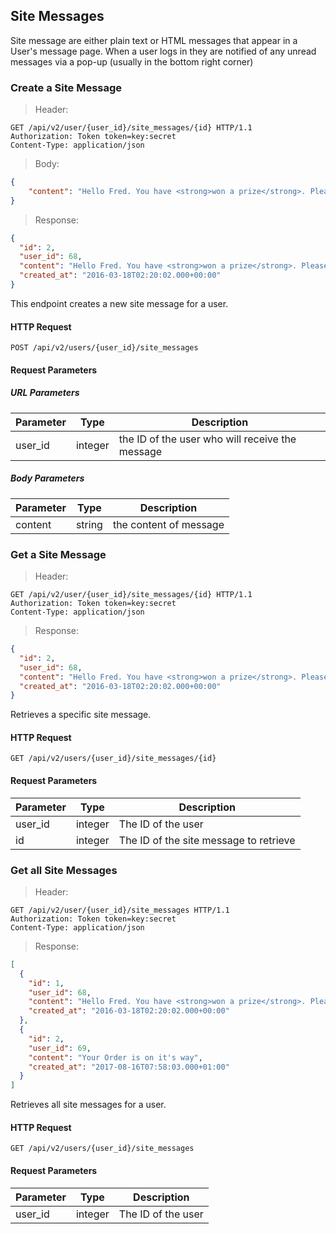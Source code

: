 ## Site Messages

Site message are either plain text or HTML messages that appear in a User's message page. When a user 
logs in they are notified of any unread messages via a pop-up (usually in the bottom right corner)


 
### Create a Site Message

> Header:

```http
GET /api/v2/user/{user_id}/site_messages/{id} HTTP/1.1
Authorization: Token token=key:secret
Content-Type: application/json
```

> Body: 

```json
{
    "content": "Hello Fred. You have <strong>won a prize</strong>. Please visit the points area for more details."
}
```


> Response:

```json
{
  "id": 2,
  "user_id": 68,
  "content": "Hello Fred. You have <strong>won a prize</strong>. Please visit the points area for more details.",
  "created_at": "2016-03-18T02:20:02.000+00:00"
}
```


This endpoint creates a new site message for a user.

#### HTTP Request

`POST /api/v2/users/{user_id}/site_messages`

#### Request Parameters

##### URL Parameters

Parameter | Type | Description
--------- | ---- | -----------
user\_id | integer | the ID of the user who will receive the message

##### Body Parameters

Parameter | Type | Description
--------- | ---- | -----------
content | string | the content of message 



### Get a Site Message

> Header: 

```http
GET /api/v2/user/{user_id}/site_messages/{id} HTTP/1.1
Authorization: Token token=key:secret
Content-Type: application/json
```

> Response:

```json
{
  "id": 2,
  "user_id": 68,
  "content": "Hello Fred. You have <strong>won a prize</strong>. Please visit the points area for more details.",
  "created_at": "2016-03-18T02:20:02.000+00:00"
}
```

Retrieves a specific site message.

#### HTTP Request

`GET /api/v2/users/{user_id}/site_messages/{id}`

#### Request Parameters

Parameter | Type | Description
--------- | ---- | -----------
user\_id | integer | The ID of the user
id | integer | The ID of the site message to retrieve


 
### Get all Site Messages

> Header: 

```http
GET /api/v2/user/{user_id}/site_messages HTTP/1.1
Authorization: Token token=key:secret
Content-Type: application/json
```

> Response:

```json
[
  {
    "id": 1,
    "user_id": 68,
    "content": "Hello Fred. You have <strong>won a prize</strong>. Please visit the points area for more details.",
    "created_at": "2016-03-18T02:20:02.000+00:00"
  },
  {
    "id": 2,
    "user_id": 69,
    "content": "Your Order is on it's way",
    "created_at": "2017-08-16T07:58:03.000+01:00"
  }
]
```

Retrieves all site messages for a user.

#### HTTP Request

`GET /api/v2/users/{user_id}/site_messages`

#### Request Parameters

Parameter | Type | Description
--------- | ---- | -----------
user\_id | integer | The ID of the user



